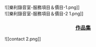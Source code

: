 
![[樂利錄音室-服務項目＆價目-1.png]]  
![[樂利錄音室-服務項目＆價目-2 1.png]]  
<div style="text-align: center;">

 ### [作品集](Portfolio%20-%20作品集)
</div>

![[contact 2.png]]
